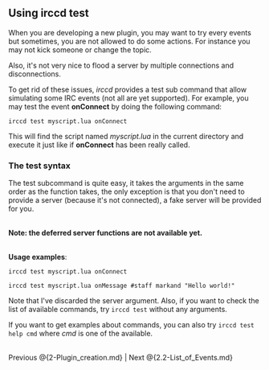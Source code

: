 ## Using irccd test

When you are developing a new plugin, you may want to try every events but
sometimes, you are not allowed to do some actions. For instance you may
not kick someone or change the topic.

Also, it's not very nice to flood a server by multiple connections and
disconnections.

To get rid of these issues, *irccd* provides a test sub command that allow
simulating some IRC events (not all are yet supported). For example, you
may test the event **onConnect** by doing the following command:

	irccd test myscript.lua onConnect

This will find the script named *myscript.lua* in the current directory and
execute it just like if **onConnect** has been really called.

### The test syntax

The test subcommand is quite easy, it takes the arguments in the same order
as the function takes, the only exception is that you don't need to provide
a server (because it's not connected), a fake server will be provided for you.

<br />
<strong>Note: the deferred server functions are not available yet.</strong>
<br />
<br />

**Usage examples**:

	irccd test myscript.lua onConnect

	irccd test myscript.lua onMessage #staff markand "Hello world!"

Note that I've discarded the server argument. Also, if you want to check the
list of available commands, try <code>irccd test</code> without any arguments.

If you want to get examples about commands, you can also try
<code>irccd test help cmd</code> where *cmd* is one of the available.
<br />
<br />

Previous @{2-Plugin_creation.md} | Next @{2.2-List_of_Events.md}

<!--- vim: set syntax=mkd: -->
